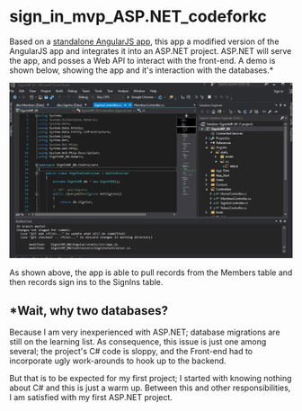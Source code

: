 # sign_in_mvp_ASP.NET_codeforkc

Based on a [standalone AngularJS app](https://github.com/noah-dev/sign_in_mvp_codeforkc/tree/master), this app a modified version of the AngularJS app and integrates it into an ASP.NET project. ASP.NET will serve the app, and posses a Web API to interact with the front-end. A demo is shown below, showing the app and it's interaction with the databases.*

![](https://github.com/noah-dev/sign_in_mvp_ASP.NET_codeforkc/blob/master/demo.gif)

As shown above, the app is able to pull records from the Members table and then records sign ins to the SignIns table. 


## *Wait, why two databases? 
Because I am very inexperienced with ASP.NET; database migrations are still on the learning list. As consequence, this issue is just one among several; the project's C# code is sloppy, and the Front-end had to incorporate ugly work-arounds to hook up to the backend. 

But that is to be expected for my first project; I started with knowing nothing about C# and this is just a warm up. Between this and other responsibilities, I am satisfied with my first ASP.NET project.
